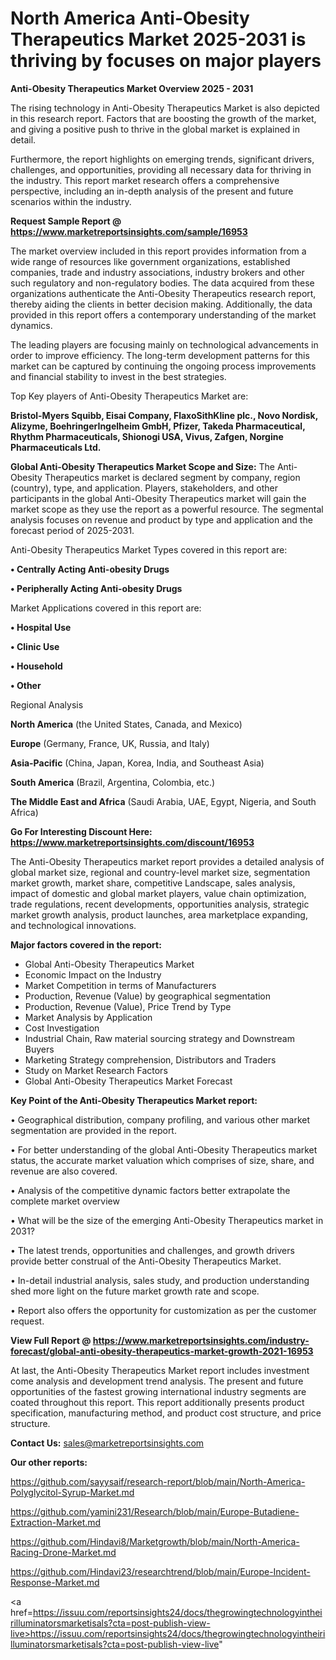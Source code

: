 # North America Anti-Obesity Therapeutics Market 2025-2031 is thriving by focuses on major players

<Strong> Anti-Obesity Therapeutics Market Overview 2025 - 2031</strong>

The rising technology in Anti-Obesity Therapeutics Market is also depicted in this research report. Factors that are boosting the growth of the market, and giving a positive push to thrive in the global market is explained in detail.

Furthermore, the report highlights on emerging trends, significant drivers, challenges, and opportunities, providing all necessary data for thriving in the industry. This report market research offers a comprehensive perspective, including an in-depth analysis of the present and future scenarios within the industry.

<strong>Request Sample Report @ <a href=https://www.marketreportsinsights.com/sample/16953>https://www.marketreportsinsights.com/sample/16953</a></strong>

The market overview included in this report provides information from a wide range of resources like government organizations, established companies, trade and industry associations, industry brokers and other such regulatory and non-regulatory bodies. The data acquired from these organizations authenticate the Anti-Obesity Therapeutics research report, thereby aiding the clients in better decision making. Additionally, the data provided in this report offers a contemporary understanding of the market dynamics.

The leading players are focusing mainly on technological advancements in order to improve efficiency. The long-term development patterns for this market can be captured by continuing the ongoing process improvements and financial stability to invest in the best strategies.

Top Key players of Anti-Obesity Therapeutics Market are:

<strong>Bristol-Myers Squibb, Eisai Company, FlaxoSithKline plc., Novo Nordisk, Alizyme, BoehringerIngelheim GmbH, Pfizer, Takeda Pharmaceutical, Rhythm Pharmaceuticals, Shionogi USA, Vivus, Zafgen, Norgine Pharmaceuticals Ltd.</strong>

<strong><b>Global Anti-Obesity Therapeutics Market Scope and Size:</b></strong>
The Anti-Obesity Therapeutics market is declared segment by company, region (country), type, and application. Players, stakeholders, and other participants in the global Anti-Obesity Therapeutics market will gain the market scope as they use the report as a powerful resource. The segmental analysis focuses on revenue and product by type and application and the forecast period of 2025-2031.

Anti-Obesity Therapeutics Market Types covered in this report are:

<strong>• Centrally Acting Anti-obesity Drugs

• Peripherally Acting Anti-obesity Drugs</strong>

Market Applications covered in this report are:

<strong>• Hospital Use

• Clinic Use

• Household

• Other</strong> 

Regional Analysis

<strong>North America</strong> (the United States, Canada, and Mexico)

<strong>Europe</strong> (Germany, France, UK, Russia, and Italy)

<strong>Asia-Pacific</strong> (China, Japan, Korea, India, and Southeast Asia)

<strong>South America</strong> (Brazil, Argentina, Colombia, etc.)

<strong>The Middle East and Africa</strong> (Saudi Arabia, UAE, Egypt, Nigeria, and South Africa)

<strong>Go For Interesting Discount Here: <a href=https://www.marketreportsinsights.com/discount/16953>https://www.marketreportsinsights.com/discount/16953</a></strong>

The Anti-Obesity Therapeutics market report provides a detailed analysis of global market size, regional and country-level market size, segmentation market growth, market share, competitive Landscape, sales analysis, impact of domestic and global market players, value chain optimization, trade regulations, recent developments, opportunities analysis, strategic market growth analysis, product launches, area marketplace expanding, and technological innovations.

<strong><b>Major factors covered in the report:</b></strong>
<ul>
  <li>Global Anti-Obesity Therapeutics Market </li>
  <li>Economic Impact on the Industry</li>
  <li>Market Competition in terms of Manufacturers</li>
  <li>Production, Revenue (Value) by geographical segmentation</li>
  <li>Production, Revenue (Value), Price Trend by Type</li>
  <li>Market Analysis by Application</li>
  <li>Cost Investigation</li>
  <li>Industrial Chain, Raw material sourcing strategy and Downstream Buyers</li>
  <li>Marketing Strategy comprehension, Distributors and Traders</li>
  <li>Study on Market Research Factors</li>
  <li>Global Anti-Obesity Therapeutics Market Forecast</li>
</ul>

<strong><b>Key Point of the Anti-Obesity Therapeutics Market report:</b></strong>

• Geographical distribution, company profiling, and various other market segmentation are provided in the report.

• For better understanding of the global Anti-Obesity Therapeutics market status, the accurate market valuation which comprises of size, share, and revenue are also covered.

• Analysis of the competitive dynamic factors better extrapolate the complete market overview

• What will be the size of the emerging Anti-Obesity Therapeutics market in 2031?

• The latest trends, opportunities and challenges, and growth drivers provide better construal of the Anti-Obesity Therapeutics Market.

• In-detail industrial analysis, sales study, and production understanding shed more light on the future market growth rate and scope.

• Report also offers the opportunity for customization as per the customer request.

<strong><b>View Full Report @ <a href=https://www.marketreportsinsights.com/industry-forecast/global-anti-obesity-therapeutics-market-growth-2021-16953>https://www.marketreportsinsights.com/industry-forecast/global-anti-obesity-therapeutics-market-growth-2021-16953</a></b></strong>


At last, the Anti-Obesity Therapeutics Market report includes investment come analysis and development trend analysis. The present and future opportunities of the fastest growing international industry segments are coated throughout this report. This report additionally presents product specification, manufacturing method, and product cost structure, and price structure.

<strong>Contact Us:</strong>
sales@marketreportsinsights.com

<strong>Our other reports:</strong>

<a href=https://github.com/sayysaif/research-report/blob/main/North-America-Polyglycitol-Syrup-Market.md>https://github.com/sayysaif/research-report/blob/main/North-America-Polyglycitol-Syrup-Market.md</a>

<a href=https://github.com/yamini231/Research/blob/main/Europe-Butadiene-Extraction-Market.md>https://github.com/yamini231/Research/blob/main/Europe-Butadiene-Extraction-Market.md</a>

<a href=https://github.com/Hindavi8/Marketgrowth/blob/main/North-America-Racing-Drone-Market.md>https://github.com/Hindavi8/Marketgrowth/blob/main/North-America-Racing-Drone-Market.md</a>

<a href=https://github.com/Hindavi23/researchtrend/blob/main/Europe-Incident-Response-Market.md>https://github.com/Hindavi23/researchtrend/blob/main/Europe-Incident-Response-Market.md</a>

<a href=https://issuu.com/reportsinsights24/docs/thegrowingtechnologyintheirilluminatorsmarketisals?cta=post-publish-view-live>https://issuu.com/reportsinsights24/docs/thegrowingtechnologyintheirilluminatorsmarketisals?cta=post-publish-view-live</a>"
